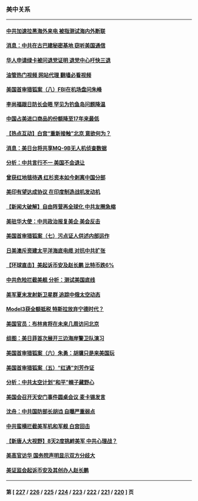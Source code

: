 ### 美中关系
---
#### [中共加速拉黑海外来电 被指测试海内外断联](../../pages/nf1412576/n14012543.md?06090445) 
#### [消息：中共在古巴建秘密基地 窃听美国通信](../../pages/nf1412576/n14012551.md?06090445) 
#### [华人申请绿卡被问退党证明 退党中心吁快三退](../../pages/nf1412576/n14012199.md?06090445) 
#### [油管热门视频 网站代理 翻墙必看视频](http://138.2.39.72:81/youtube.html?epic-marker?06090445)
#### [美国首审猎狐案（八）FBI在机场盘问朱峰](../../pages/nf1412576/n14012186.md?06090445) 
#### [李尚福跟日防长会晤 罕见为钓鱼岛问题降温](../../pages/nf1412576/n14011964.md?06090445) 
#### [中国占美进口商品的份额降至17年来最低](../../pages/nf1412576/n14012106.md?06090445) 
#### [【热点互动】白宫“重新接触”北京 意欲何为？](../../pages/nf1412576/n14011960.md?06090445) 
#### [消息：美日台将共享MQ-9B无人机侦查数据](../../pages/nf1412576/n14012088.md?06090445) 
#### [分析：中共言行不一 美国不会退让](../../pages/nf1412576/n14011970.md?06090445) 
#### [曾获红地毯待遇 红杉资本如今剥离中国分部](../../pages/nf1412576/n14011934.md?06090445) 
#### [美印有望达成协议 在印度制造战机发动机](../../pages/nf1412576/n14011844.md?06090445) 
#### [【新闻大破解】自由阵营再全球化 中共友圈急缩](../../pages/nf1412576/n14011813.md?06090445) 
#### [美驻华大使：中共政治报复美企 美会反击](../../pages/nf1412576/n14011843.md?06090445) 
#### [美国首审猎狐案（七）污点证人供述内部运作](../../pages/nf1412576/n14011455.md?06090445) 
#### [日美澳斥资建太平洋海底电缆 对抗中共扩张](../../pages/nf1412576/n14011616.md?06090445) 
#### [【环球直击】美起诉币安及赵长鹏 比特币跌6%](../../pages/nf1412576/n14011258.md?06090445) 
#### [中共危险拦截美舰 分析：测试美国底线](../../pages/nf1412576/n14010646.md?06090445) 
#### [美军夏末发射新卫星群 追踪中俄太空动态](../../pages/nf1412576/n14011506.md?06090445) 
#### [Model3获全额抵税 特斯拉放弃宁德时代？](../../pages/nf1412576/n14011278.md?06090445) 
#### [美国官员：布林肯将在未来几周访问北京](../../pages/nf1412576/n14011190.md?06090445) 
#### [组图：美日菲首次展开三边海岸警卫队演习](../../pages/nf1412576/n14011143.md?06090445) 
#### [美国首审猎狐案（六）朱勇：胡骥只是来美国玩](../../pages/nf1412576/n14010808.md?06090445) 
#### [美国首审猎狐案（五）“红通”刘芳作证](../../pages/nf1412576/n14010814.md?06090445) 
#### [分析：中共太空计划“和平”幌子藏野心](../../pages/nf1412576/n14009986.md?06090445) 
#### [美国会召开天安门事件圆桌会议 麦卡锡发言](../../pages/nf1412576/n14010697.md?06090445) 
#### [沈舟：中共国防部长胡诌 自曝严重弱点](../../pages/nf1412576/n14010773.md?06090445) 
#### [中共蛮横拦截美军机和军舰 白宫回击](../../pages/nf1412576/n14010602.md?06090445) 
#### [【新唐人大视野】8天2度挑衅美军 中共心理战？](../../pages/nf1412576/n14010620.md?06090445) 
#### [美高官访华 国务院声明显示双方分歧大](../../pages/nf1412576/n14010569.md?06090445) 
#### [美证监会起诉币安及其创办人赵长鹏](../../pages/nf1412576/n14010534.md?06090445) 

---
#### 第 [ [227](./227.md?06090445) / [226](./226.md?06090445) / [225](./225.md?06090445) / [224](./224.md?06090445) / [223](./223.md?06090445) / [222](./222.md?06090445) / [221](./221.md?06090445) / [220](./220.md?06090445) ] 页
